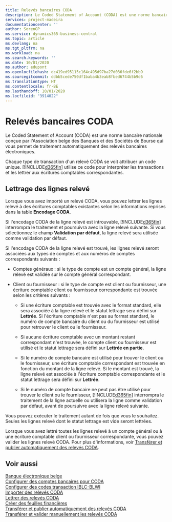 ```yaml
---
title: Relevés bancaires CODA
description: Le Coded Statement of Account (CODA) est une norme bancaire nationale conçue par l'Association belge des Banques et des Sociétés de Bourse qui vous permet de traitement automatiquement des relevés bancaires électroniques.
services: project-madeira
documentationcenter: ''
author: SorenGP
ms.service: dynamics365-business-central
ms.topic: article
ms.devlang: na
ms.tgt_pltfrm: na
ms.workload: na
ms.search.keywords: ''
ms.date: 10/01/2020
ms.author: edupont
ms.openlocfilehash: dc419ed95115c164c495d97ba27d036fde6f2bb9
ms.sourcegitcommit: ddbb5cede750df1baba4b3eab8fbed6744b5b9d6
ms.translationtype: HT
ms.contentlocale: fr-BE
ms.lasthandoff: 10/01/2020
ms.locfileid: "3914022"
---
```

# <a name="coda-bank-statements"></a>Relevés bancaires CODA
Le Coded Statement of Account (CODA) est une norme bancaire nationale conçue par l'Association belge des Banques et des Sociétés de Bourse qui vous permet de traitement automatiquement des relevés bancaires électroniques.  

Chaque type de transaction d'un relevé CODA se voit attribuer un code unique. [!INCLUDE[d365fin](../../includes/d365fin_md.md)] utilise ce code pour interpréter les transactions et les lettrer aux écritures comptables correspondantes.  

## <a name="applying-statement-lines"></a>Lettrage des lignes relevé  
Lorsque vous avez importé un relevé CODA, vous pouvez lettrer les lignes relevé à des écritures comptables existantes selon les informations reprises dans la table **Encodage CODA**.  

Si l'encodage CODA de la ligne relevé est introuvable, [!INCLUDE[d365fin](../../includes/d365fin_md.md)] interrompra le traitement et poursuivra avec la ligne relevé suivante. Si vous sélectionnez le champ **Validation par défaut**, la ligne relevé sera utilisée comme validation par défaut.  

Si l'encodage CODA de la ligne relevé est trouvé, les lignes relevé seront associées aux types de comptes et aux numéros de comptes correspondants suivants :  

- Comptes généraux : si le type de compte est un compte général, la ligne relevé est validée sur le compte général correspondant.  

- Client ou fournisseur : si le type de compte est client ou fournisseur, une écriture comptable client ou fournisseur correspondante est trouvée selon les critères suivants :  

    - Si une écriture comptable est trouvée avec le format standard, elle sera associée à la ligne relevé et le statut lettrage sera défini sur **Lettrée**. Si l'écriture comptable n'est pas au format standard, le numéro de compte bancaire du client ou du fournisseur est utilisé pour retrouver le client ou le fournisseur.  

    - Si aucune écriture comptable avec un montant restant correspondant n'est trouvée, le compte client ou fournisseur est utilisé et le statut lettrage sera défini sur **Lettrée en partie**.  

    - Si le numéro de compte bancaire est utilisé pour trouver le client ou le fournisseur, une écriture comptable correspondant est trouvée en fonction du montant de la ligne relevé. Si le montant est trouvé, la ligne relevé est associée à l'écriture comptable correspondante et le statut lettrage sera défini sur **Lettrée**.  

    - Si le numéro de compte bancaire ne peut pas être utilisé pour trouver le client ou le fournisseur, [!INCLUDE[d365fin](../../includes/d365fin_md.md)] interrompra le traitement de la ligne actuelle ou utilisera la ligne comme validation par défaut, avant de poursuivre avec la ligne relevé suivante.  

Vous pouvez exécuter le traitement autant de fois que vous le souhaitez. Seules les lignes relevé dont le statut lettrage est vide seront lettrées.  

Lorsque vous avez lettré toutes les lignes relevé à un compte général ou à une écriture comptable client ou fournisseur correspondante, vous pouvez valider les lignes relevé CODA. Pour plus d'informations, voir [Transférer et publier automatiquement des relevés CODA](how-to-manually-transfer-and-post-coda-statements.md).  

## <a name="see-also"></a>Voir aussi  
 [Banque électronique belge](belgian-electronic-banking.md)   
 [Configurer des comptes bancaires pour CODA](how-to-set-up-bank-accounts-for-coda.md)   
 [Configurer des codes transaction IBLC-BLWI](how-to-set-up-iblc-blwi-transaction-codes.md)   
 [Importer des relevés CODA](how-to-import-coda-statements.md)   
 [Lettrer des relevés CODA](how-to-apply-coda-statements.md)   
 [Créer des feuilles financières](how-to-create-financial-journals.md)   
 [Transférer et publier automatiquement des relevés CODA](how-to-automatically-transfer-and-post-coda-statements.md)   
 [Transférer et valider manuellement les relevés CODA](how-to-manually-transfer-and-post-coda-statements.md)
